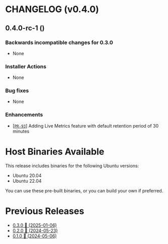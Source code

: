 # CHANGELOG (v0.4.0)

## 0.4.0-rc-1 ()

### Backwards incompatible changes for 0.3.0
 * None

### Installer Actions
 * None

### Bug fixes
 * None

### Enhancements
 * [[`PR-93`](https://github.com/thiagoesteves/deployex/pull/93)] Adding Live Metrics feature with default retention period of 30 minutes

# Host Binaries Available

This release includes binaries for the following Ubuntu versions:

 * Ubuntu 20.04
 * Ubuntu 22.04

 You can use these pre-built binaries, or you can build your own if preferred.

# Previous Releases
 * [0.3.0 🚀 (2025-01-06)](https://github.com/thiagoesteves/deployex/blob/0.3.0/CHANGELOG.md)
 * [0.2.0 🚀 (2024-05-23)](https://github.com/thiagoesteves/deployex/blob/0.2.0/CHANGELOG.md)
 * [0.1.0 🚀 (2024-05-06)](https://github.com/thiagoesteves/deployex/blob/0.1.0/changelog.md)